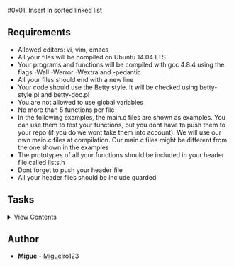 #0x01. Insert in sorted linked list

## Requirements

- Allowed editors: vi, vim, emacs
- All your files will be compiled on Ubuntu 14.04 LTS
- Your programs and functions will be compiled with gcc 4.8.4 using the flags -Wall -Werror -Wextra and -pedantic
- All your files should end with a new line
- Your code should use the Betty style. It will be checked using betty-style.pl and betty-doc.pl
- You are not allowed to use global variables
- No more than 5 functions per file
- In the following examples, the main.c files are shown as examples. You can use them to test your functions, but you dont have to push them to your repo (if you do we wont take them into account). We will use our own main.c files at compilation. Our main.c files might be different from the one shown in the examples
- The prototypes of all your functions should be included in your header file called lists.h
- Dont forget to push your header file
- All your header files should be include guarded

## Tasks

<details>
<summary>View Contents</summary>

### [0. Insert in sorted linked list](./0-insert_number.c)
* Write a function in C that inserts a number into a sorted singly linked list.

</details>

## Author

- **Migue** - [Miguelro123](https://github.com/Miguelro123)